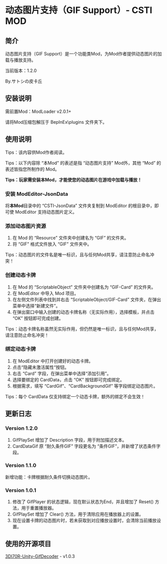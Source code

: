 # 动态图片支持（GIF Support）- CSTI MOD



## 简介

动态图片支持（GIF Support）是一个功能类Mod，为Mod作者提供动态图片的加载与播放支持。



当前版本：1.2.0

By.サトシの皮卡丘



## 安装说明

需前置Mod：ModLoader v2.0.1+

请将Mod压缩包解压于 BepInEx\plugins 文件夹下。



## 使用说明

Tips：该内容供Mod作者阅读。

Tips：以下内容除 “本Mod” 的表述是指 “动态图片支持” Mod外，其他 “Mod” 的表述皆指您所制作的 Mod。

**Tips：玩家需安装本Mod，才能使您的动态图片在游戏中加载与播放！**



### 安装 ModEditor-JsonData

将**本Mod**目录中的 “CSTI-JsonData” 文件夹复制到 ModEditor 的根目录中，即可使 ModEditor 支持动态图片定义。



### 添加动态图片资源

1. 在 Mod 的 “Resource” 文件夹中创建名为 “GIF” 的文件夹。
2. 将 “GIF” 格式文件放入 “GIF” 文件夹中。

Tips：动态图片的文件名是唯一标识，且与任何Mod共享，请注意防止命名冲突！



### 创建动态卡牌

1. 在 Mod 的 “ScriptableObject” 文件夹中创建名为 “GIF-Card” 的文件夹。
2. 在 ModEditor 中导入 Mod 项目。
3. 在左侧文件列表中找到并右击 “ScriptableObject/GIF-Card” 文件夹，在弹出菜单中选择“新建文件”。
4. 在弹出窗口中输入创建的动态卡牌名称（无实际作用），选择模板，并点击 “OK” 按钮即可完成创建。

Tips：动态卡牌名称虽然无实际作用，但仍然是唯一标识，且与任何Mod共享，请注意防止命名冲突！



### 绑定动态卡牌

1. 在 ModEditor 中打开创建好的动态卡牌。
2. 点击“隐藏未激活属性“按钮。
3. 右击 “Card” 字段，在弹出菜单中选择“添加引用”。
4. 选择要绑定的 CardData，点击 “OK” 按钮即可完成绑定。
5. 根据需求，填写 “CardGif”、“CardBackgroundGif” 等字段绑定动态图片。

Tips：每个 CardData 仅支持绑定一个动态卡牌，额外的绑定不会生效！



## 更新日志

### Version 1.2.0

1. GifPlaySet 增加了 Description 字段，用于附加描述文本。
2. CardDataGif 原 “耐久条件GIF” 字段更名为 “条件GIF”，并新增了状态条件字段。



### Version 1.1.0

新增功能：卡牌根据耐久条件切换动态图片。



### Version 1.0.1

1. 修改了 GifPlayer 的状态逻辑，现在默认状态为End，并且增加了 Reset() 方法，用于重置播放器。
2. GifPlaySet 增加了 Clear() 方法，用于清除应用在播放器上的设置。
3. 现在设置卡牌的动态图片时，若未获取到对应播放设置时，会清除当前播放设置。



## 使用的开源项目

[3DI70R-Unity-GifDecoder](https://github.com/3DI70R/Unity-GifDecoder?tab=MIT-1-ov-file) - v1.0.3